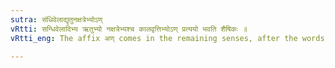 ```yaml
---
sutra: संधिवेलाद्यृतुनक्षत्रेभ्योऽण्
vRtti: सन्धिवेलादिभ्य ऋतुभ्यो नक्षत्रेभ्यश्च कालवृत्तिभ्योऽण् प्रत्ययो भवति शैषिकः ॥
vRtti_eng: The affix अण् comes in the remaining senses, after the words '_sandhi_-_vela_' &c, and the words expressing 'season' and 'asterism.'

---
```

